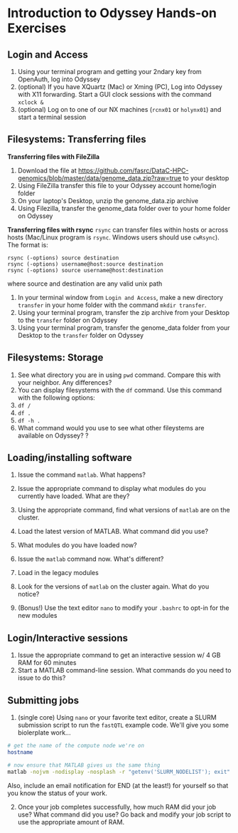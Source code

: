 # Introduction to Odyssey Hands-on Exercises

## Login and Access
1. Using your terminal program and getting your 2ndary key from OpenAuth, log into Odyssey
2. (optional) If you have XQuartz (Mac) or Xming (PC), Log into Odyssey with X11 forwarding. Start a GUI clock sessions with the command `xclock &`
3. (optional) Log on to one of our NX machines (`rcnx01` or `holynx01`) and start a terminal session


## Filesystems: Transferring files
**Transferring files with FileZilla**
  1. Download the file at https://github.com/fasrc/DataC-HPC-genomics/blob/master/data/genome_data.zip?raw=true to your desktop
  1. Using FileZilla transfer this file to your Odyssey account home/login folder
  2. On your laptop's Desktop, unzip the genome_data.zip archive
  2. Using Filezilla, transfer the genome_data folder over to your home folder on Odyssey

**Transferring files with rsync**
`rsync` can transfer files within hosts or across hosts (Mac/Linux program is `rsync`. Windows users should use `cwRsync`). The format is:
  
```
rsync (-options) source destination
rsync (-options) username@host:source destination
rsync (-options) source username@host:destination
```

where source and destination are any valid unix path

  1. In your terminal window from `Login and Access`, make a new directory `transfer` in your home folder with the command `mkdir transfer`.
  2. Using your terminal program, transfer the zip archive from your Desktop to the `transfer` folder on Odyssey
  3. Using your terminal program, transfer the genome_data folder from your Desktop to the `transfer` folder on Odyssey


## Filesystems: Storage
1. See what directory you are in using `pwd` command. Compare this with your neighbor. Any differences?
2. You can display filesystems with the `df` command. Use this command with the following options:
  1. `df /`
  2. `df .`
  3. `df -h .`
3. What command would you use to see what other fileystems are available on Odyssey? ?


## Loading/installing software
1. Issue the command `matlab`. What happens?
2. Issue the appropriate command to display what modules do you currently have loaded. What are they?
3. Using the appropriate command, find what versions of `matlab` are on the cluster.
4. Load the latest version of MATLAB. What command did you use?
5. What modules do you have loaded now?
6. Issue the `matlab` command now. What's different?

7. Load in the legacy modules
8. Look for the versions of `matlab` on the cluster again. What do you notice?

9. (Bonus!) Use the text editor `nano` to modify your `.bashrc` to opt-in for the new modules


## Login/Interactive sessions
1. Issue the appropriate command to get an interactive session w/ 4 GB RAM for 60 minutes
2. Start a MATLAB command-line session. What commands do you need to issue to do this?


## Submitting jobs
1. (single core) Using `nano` or your favorite text editor, create a SLURM submission script to run the `fastQTL` example code. We'll give you some biolerplate work...

```bash
# get the name of the compute node we're on
hostname

# now ensure that MATLAB gives us the same thing
matlab -nojvm -nodisplay -nosplash -r "getenv('SLURM_NODELIST'); exit"
```

Also, include an email notification for END (at the least!) for yourself so that you know the status of your work.

2. Once your job completes successfully, how much RAM did your job use? What command did you use? Go back and modify your job script to use the appropriate amount of RAM.
